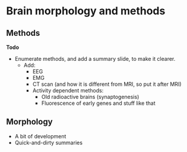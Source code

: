 # Brain morphology and methods

## Methods

**Todo**
* Enumerate methods, and add a summary slide, to make it clearer.
    * Add:
        * EEG
        * EMG
        * CT scan (and how it is different from MRI, so put it after MRI)
        * Activity dependent methods:
            * Old radioactive brains (synaptogenesis)
            * Fluorescence of early genes and stuff like that

## Morphology
* A bit of development
* Quick-and-dirty summaries